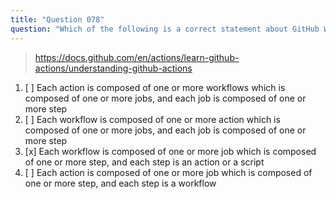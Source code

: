 ```yaml
---
title: "Question 078"
question: "Which of the following is a correct statement about GitHub Workflows and Actions?"
---
```



> https://docs.github.com/en/actions/learn-github-actions/understanding-github-actions
1. [ ] Each action is composed of one or more workflows which is composed of one or more jobs, and each job is composed of one or more step
1. [ ] Each workflow is composed of one or more action which is composed of one or more jobs, and each job is composed of one or more step
1. [x] Each workflow is composed of one or more job which is composed of one or more step, and each step is an action or a script
1. [ ] Each action is composed of one or more job which is composed of one or more step, and each step is a workflow
